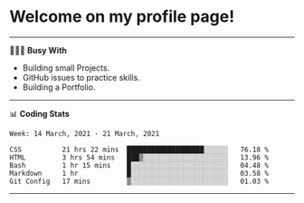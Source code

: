 # Welcome on my profile page!
<!-- print(("dralla"[::-1]+"s").capitalize()) -->

---
👨🏻‍💻 **Busy With**
* Building small Projects.
* GitHub issues to practice skills.
* Building a Portfolio.

---
📊 **Coding Stats**
<!--START_SECTION:waka-->
```text
Week: 14 March, 2021 - 21 March, 2021

CSS          21 hrs 22 mins  ███████████████████░░░░░░   76.18 % 
HTML         3 hrs 54 mins   ███▒░░░░░░░░░░░░░░░░░░░░░   13.96 % 
Bash         1 hr 15 mins    █░░░░░░░░░░░░░░░░░░░░░░░░   04.48 % 
Markdown     1 hr            █░░░░░░░░░░░░░░░░░░░░░░░░   03.58 % 
Git Config   17 mins         ▒░░░░░░░░░░░░░░░░░░░░░░░░   01.03 % 
```
<!--END_SECTION:waka-->

---
